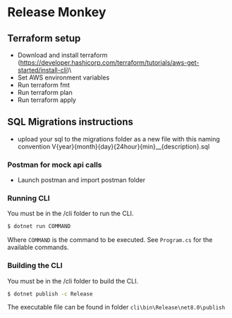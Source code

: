 # Release Monkey

## Terraform setup
- Download and install terraform (https://developer.hashicorp.com/terraform/tutorials/aws-get-started/install-cli)\
- Set AWS environment variables
- Run terraform fmt
- Run terraform plan
- Run terraform apply

## SQL Migrations instructions
- upload your sql to the migrations folder as a new file with this naming convention V{year}{month}{day}{24hour}{min}__{description}.sql

### Postman for mock api calls
- Launch postman and import postman folder 

### Running CLI

You must be in the /cli folder to run the CLI.

```bash
$ dotnet run COMMAND
```

Where `COMMAND` is the command to be executed. See `Program.cs` for the available commands.

### Building the CLI

You must be in the /cli folder to build the CLI.

```bash
$ dotnet publish -c Release
```

The executable file can be found in folder `cli\bin\Release\net8.0\publish`
